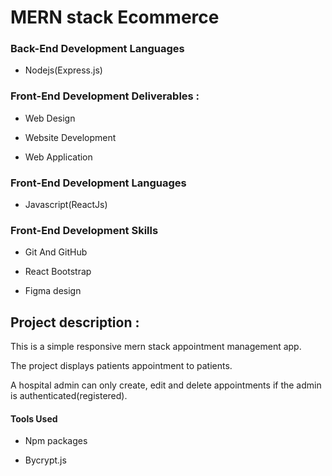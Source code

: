 # MERN stack Ecommerce

### Back-End Development Languages

- Nodejs(Express.js)

### Front-End Development Deliverables :

- Web Design

- Website Development

- Web Application

### Front-End Development Languages

- Javascript(ReactJs)

### Front-End Development Skills

- Git And GitHub

- React Bootstrap

- Figma design

## Project description :

This is a simple responsive mern stack appointment management app.

The project displays patients appointment to patients.

A hospital admin can only create, edit and delete appointments if the admin is authenticated(registered).

#### Tools Used

- Npm packages

- Bycrypt.js

